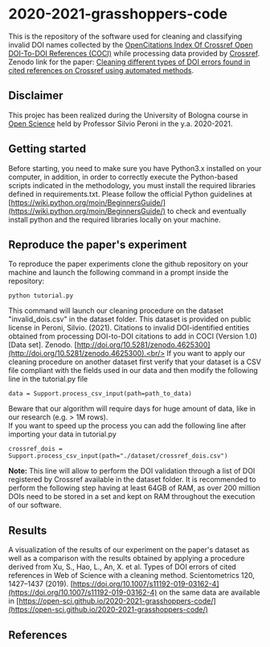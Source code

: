 # 2020-2021-grasshoppers-code
This is the repository of the software used for cleaning and classifying invalid DOI names collected by the [OpenCitations Index Of Crossref Open DOI-To-DOI References (COCI)](https://opencitations.net/index/coci) while processing data provided by [Crossref](https://www.crossref.org/).<br/>
Zenodo link for the paper: [Cleaning different types of DOI errors found in cited references on Crossref using automated methods](http://doi.org/10.5281/zenodo.4734513).<br/>
## Disclaimer 
This projec has been realized during the University of Bologna course in [Open Science](https://www.unibo.it/en/teaching/course-unit-catalogue/course-unit/2020/443753) held by Professor Silvio Peroni in the y.a. 2020-2021.
## Getting started
Before starting, you need to make sure you have Python3.x installed on your computer, in addition, in order to correctly execute the Python-based scripts indicated in the methodology, you must install the required libraries defined in requirements.txt. Please follow the official Python guidelines at [https://wiki.python.org/moin/BeginnersGuide/](https://wiki.python.org/moin/BeginnersGuide/) to check and eventually install python and the required libraries locally on your machine.
## Reproduce the paper's experiment
To reproduce the paper experiments clone the github repository on your machine and launch the following command in a prompt inside the repository:
```
python tutorial.py
```
This command will launch our cleaning procedure on the dataset "invalid_dois.csv" in the dataset folder. This dataset is provided on public license in Peroni, Silvio. (2021). Citations to invalid DOI-identified entities obtained from processing DOI-to-DOI citations to add in COCI (Version 1.0) [Data set]. Zenodo. [http://doi.org/10.5281/zenodo.4625300](http://doi.org/10.5281/zenodo.4625300).<br/>
If you want to apply our cleaning procedure on another dataset first verify that your dataset is a CSV file compliant with the fields used in our data and then modify the following line in the tutorial.py file
```
data = Support.process_csv_input(path=path_to_data)
```
Beware that our algorithm will require days for huge amount of data, like in our research (e.g. > 1M rows).<br/>
If you want to speed up the process you can add the following line after importing your data in tutorial.py
```
crossref_dois = Support.process_csv_input(path="./dataset/crossref_dois.csv")
```
**Note:** This line will allow to perform the DOI validation through a list of DOI registered by Crossref available in the dataset folder. It is recommended to perform the following step having at least 64GB of RAM, as over 200 million DOIs need to be stored in a set and kept on RAM throughout the execution of our software.<br/>
## Results
A visualization of the results of our experiment on the paper's dataset as well as a comparison with the results obtained by applying a procedure derived from Xu, S., Hao, L., An, X. et al. Types of DOI errors of cited references in Web of Science with a cleaning method. Scientometrics 120, 1427–1437 (2019). [https://doi.org/10.1007/s11192-019-03162-4](https://doi.org/10.1007/s11192-019-03162-4) on the same data are available in [https://open-sci.github.io/2020-2021-grasshoppers-code/](https://open-sci.github.io/2020-2021-grasshoppers-code/)
## References


